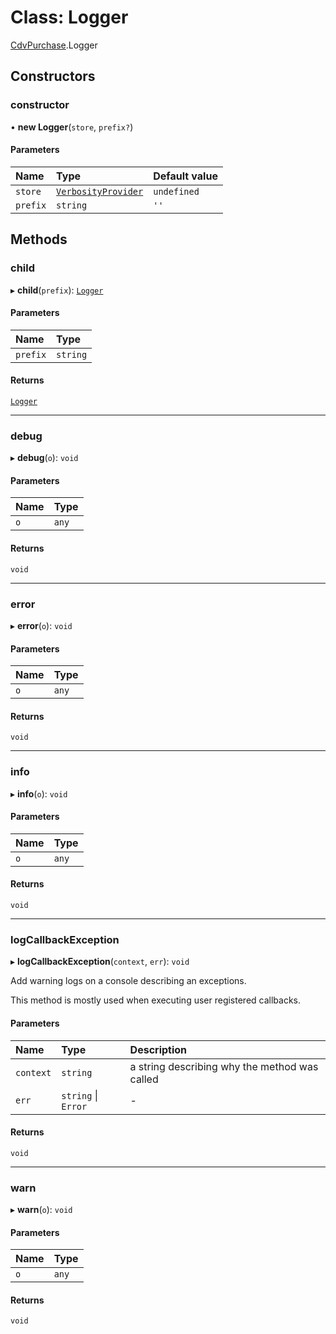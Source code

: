 # Class: Logger

[CdvPurchase](../modules/CdvPurchase.md).Logger

## Constructors

### constructor

• **new Logger**(`store`, `prefix?`)

#### Parameters

| Name | Type | Default value |
| :------ | :------ | :------ |
| `store` | [`VerbosityProvider`](../interfaces/CdvPurchase.VerbosityProvider.md) | `undefined` |
| `prefix` | `string` | `''` |

## Methods

### child

▸ **child**(`prefix`): [`Logger`](CdvPurchase.Logger.md)

#### Parameters

| Name | Type |
| :------ | :------ |
| `prefix` | `string` |

#### Returns

[`Logger`](CdvPurchase.Logger.md)

___

### debug

▸ **debug**(`o`): `void`

#### Parameters

| Name | Type |
| :------ | :------ |
| `o` | `any` |

#### Returns

`void`

___

### error

▸ **error**(`o`): `void`

#### Parameters

| Name | Type |
| :------ | :------ |
| `o` | `any` |

#### Returns

`void`

___

### info

▸ **info**(`o`): `void`

#### Parameters

| Name | Type |
| :------ | :------ |
| `o` | `any` |

#### Returns

`void`

___

### logCallbackException

▸ **logCallbackException**(`context`, `err`): `void`

Add warning logs on a console describing an exceptions.

This method is mostly used when executing user registered callbacks.

#### Parameters

| Name | Type | Description |
| :------ | :------ | :------ |
| `context` | `string` | a string describing why the method was called |
| `err` | `string` \| `Error` | - |

#### Returns

`void`

___

### warn

▸ **warn**(`o`): `void`

#### Parameters

| Name | Type |
| :------ | :------ |
| `o` | `any` |

#### Returns

`void`
